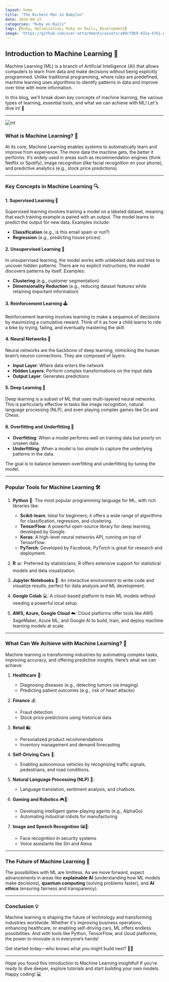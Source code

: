 ```yaml
---
layout: home
title: "The Richest Man in Babylon"
date: 2024-09-22
categories: "Ruby on Rails"
tags: [Ruby, Optimization, Ruby on Rails, Development]
image: 'https://github.com/user-attachments/assets/a99cf0b9-432a-4761-8d0c-8d8dc30eec01'
---
```


## Introduction to Machine Learning 🌟

Machine Learning (ML) is a branch of Artificial Intelligence (AI) that allows computers to learn from data and make decisions without being explicitly programmed. Unlike traditional programming, where rules are predefined, machine learning uses algorithms to identify patterns in data and improve over time with more information.

In this blog, we'll break down key concepts of machine learning, the various types of learning, essential tools, and what we can achieve with ML! Let's dive in! 🚀

---

![ml](https://github.com/user-attachments/assets/a99cf0b9-432a-4761-8d0c-8d8dc30eec01)

### What is Machine Learning? 🤖

At its core, Machine Learning enables systems to automatically learn and improve from experience. The more data the machine gets, the better it performs. It’s widely used in areas such as recommendation engines (think Netflix or Spotify), image recognition (like facial recognition on your phone), and predictive analytics (e.g., stock price predictions).

---

### Key Concepts in Machine Learning 🔍

#### 1. **Supervised Learning** 🎯
Supervised learning involves training a model on a labeled dataset, meaning that each training example is paired with an output. The model learns to predict the output for new data. Examples include:
   - **Classification** (e.g., is this email spam or not?)
   - **Regression** (e.g., predicting house prices)

#### 2. **Unsupervised Learning** 🧠
In unsupervised learning, the model works with unlabeled data and tries to uncover hidden patterns. There are no explicit instructions; the model discovers patterns by itself. Examples:
   - **Clustering** (e.g., customer segmentation)
   - **Dimensionality Reduction** (e.g., reducing dataset features while retaining important information)

#### 3. **Reinforcement Learning** 🕹️
Reinforcement learning involves learning to make a sequence of decisions by maximizing a cumulative reward. Think of it as how a child learns to ride a bike by trying, failing, and eventually mastering the skill.

#### 4. **Neural Networks** 🧠
Neural networks are the backbone of deep learning, mimicking the human brain’s neuron connections. They are composed of layers:
   - **Input Layer**: Where data enters the network
   - **Hidden Layers**: Perform complex transformations on the input data
   - **Output Layer**: Generates predictions

#### 5. **Deep Learning** 🌊
Deep learning is a subset of ML that uses multi-layered neural networks. This is particularly effective in tasks like image recognition, natural language processing (NLP), and even playing complex games like Go and Chess. 

#### 6. **Overfitting and Underfitting** 🎢
   - **Overfitting**: When a model performs well on training data but poorly on unseen data.
   - **Underfitting**: When a model is too simple to capture the underlying patterns in the data.
   
The goal is to balance between overfitting and underfitting by tuning the model.

---

### Popular Tools for Machine Learning 🛠️

1. **Python** 🐍: The most popular programming language for ML, with rich libraries like:
   - **Scikit-learn**: Ideal for beginners; it offers a wide range of algorithms for classification, regression, and clustering.
   - **TensorFlow**: A powerful open-source library for deep learning, developed by Google.
   - **Keras**: A high-level neural networks API, running on top of TensorFlow.
   - **PyTorch**: Developed by Facebook, PyTorch is great for research and deployment.

2. **R** 📊: Preferred by statisticians, R offers extensive support for statistical models and data visualization.

3. **Jupyter Notebooks** 📓: An interactive environment to write code and visualize results, perfect for data analysis and ML development.

4. **Google Colab** 💻: A cloud-based platform to train ML models without needing a powerful local setup.

5. **AWS, Azure, Google Cloud** ☁️: Cloud platforms offer tools like AWS SageMaker, Azure ML, and Google AI to build, train, and deploy machine learning models at scale.

---

### What Can We Achieve with Machine Learning? 🚀

Machine learning is transforming industries by automating complex tasks, improving accuracy, and offering predictive insights. Here’s what we can achieve:

1. **Healthcare** 🏥: 
   - Diagnosing diseases (e.g., detecting tumors via imaging)
   - Predicting patient outcomes (e.g., risk of heart attacks)
   
2. **Finance** 💰: 
   - Fraud detection
   - Stock price predictions using historical data
   
3. **Retail** 🛍️: 
   - Personalized product recommendations
   - Inventory management and demand forecasting
   
4. **Self-Driving Cars** 🚗: 
   - Enabling autonomous vehicles by recognizing traffic signals, pedestrians, and road conditions.
   
5. **Natural Language Processing (NLP)** 💬: 
   - Language translation, sentiment analysis, and chatbots.
   
6. **Gaming and Robotics** 🎮🤖: 
   - Developing intelligent game-playing agents (e.g., AlphaGo)
   - Automating industrial robots for manufacturing

7. **Image and Speech Recognition** 🖼️🎤:
   - Face recognition in security systems
   - Voice assistants like Siri and Alexa

---

### The Future of Machine Learning 🚀

The possibilities with ML are limitless. As we move forward, expect advancements in areas like **explainable AI** (understanding how ML models make decisions), **quantum computing** (solving problems faster), and **AI ethics** (ensuring fairness and transparency).

---

### Conclusion 💡

Machine learning is shaping the future of technology and transforming industries worldwide. Whether it's improving business operations, enhancing healthcare, or enabling self-driving cars, ML offers endless possibilities. And with tools like Python, TensorFlow, and cloud platforms, the power to innovate is in everyone’s hands!

Get started today—who knows what *you* might build next? 🤖✨

---

Hope you found this introduction to Machine Learning insightful! If you're ready to dive deeper, explore tutorials and start building your own models. Happy coding! 💻
